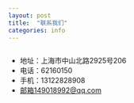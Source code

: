 ```yaml
---
layout: post
title:  "联系我们"
categories: info
---
```

<style>
  #map-canvas {
		width: 600px;
    height: 400px;
    float: right;
    margin: 0px;
    padding: 0px
  }
  ul {
  	float: left;
  }
</style>

<script src="https://maps.googleapis.com/maps/api/js?v=3.exp&sensor=false&language=zh"></script>
<script>
function initialize() {
  var mapOptions = {
    zoom: 17,
    center: new google.maps.LatLng(31.24, 121.418)
  };
  var map = new google.maps.Map(document.getElementById('map-canvas'),
      mapOptions);
}

google.maps.event.addDomListener(window, 'load', initialize);

</script>

* 地址：上海市中山北路2925号206
* 电话：62160150
* 手机：13122828908
* 邮箱149018992@qq.com

<div id="map-canvas"></div>

